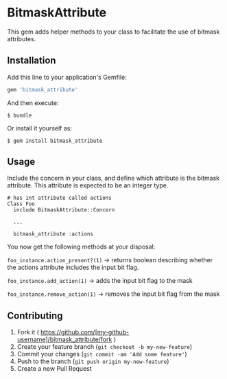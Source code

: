 # BitmaskAttribute

This gem adds helper methods to your class to facilitate the use of bitmask attributes.

## Installation

Add this line to your application's Gemfile:

```ruby
gem 'bitmask_attribute'
```

And then execute:

    $ bundle

Or install it yourself as:

    $ gem install bitmask_attribute

## Usage

Include the concern in your class, and define which attribute is the bitmask attribute.
This attribute is expected to be an integer type.

```
# has int attribute called actions
Class Foo
  include BitmaskAttribute::Concern

  ...

  bitmask_attribute :actions
```

You now get the following methods at your disposal:

`foo_instance.action_present?(1)`
-> returns boolean describing whether the actions attribute includes the input bit flag.

`foo_instance.add_action(1)`
-> adds the input bit flag to the mask

`foo_instance.remove_action(1)`
-> removes the input bit flag from the mask

## Contributing

1. Fork it ( https://github.com/[my-github-username]/bitmask_attribute/fork )
2. Create your feature branch (`git checkout -b my-new-feature`)
3. Commit your changes (`git commit -am 'Add some feature'`)
4. Push to the branch (`git push origin my-new-feature`)
5. Create a new Pull Request
